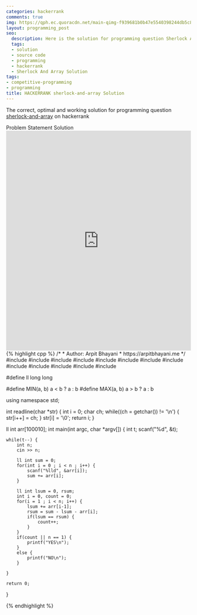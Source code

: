 ```yaml
---
categories: hackerrank
comments: true
img: https://qph.ec.quoracdn.net/main-qimg-f939681b0b47e5540398244db5c8966f?convert_to_webp=true
layout: programming_post
seo:
  description: Here is the solution for programming question Sherlock And Array on hackerrank
  tags:
  - solution
  - source code
  - programming
  - hackerrank
  - Sherlock And Array Solution
tags:
- competitive-programming
- programming
title: HACKERRANK sherlock-and-array Solution
---
```

The correct, optimal and working solution for programming question [sherlock-and-array](https://www.hackerrank.com/challenges/sherlock-and-array) on hackerrank

<div class="ui secondary pointing large menu">
  <a class="grey item" data-tab="problem-statement">
    Problem Statement
  </a>
  <a class="active item grey" data-tab="solution">
    Solution
  </a>
</div>
<div class="ui bottom attached tab" data-tab="problem-statement">
    <iframe src="https://www.hackerrank.com/challenges/sherlock-and-array" width="100%" height="600px" style="overflow: scroll; border: none;"></iframe>
</div>
<div class="ui bottom attached active tab" data-tab="solution">
{% highlight cpp %}
/*
 *  Author: Arpit Bhayani
 *  https://arpitbhayani.me
 */
#include <cmath>
#include <cstdio>
#include <cstdlib>
#include <climits>
#include <deque>
#include <iostream>
#include <list>
#include <limits>
#include <map>
#include <queue>
#include <set>
#include <stack>
#include <vector>

#define ll long long

#define MIN(a, b) a < b ? a : b
#define MAX(a, b) a > b ? a : b

using namespace std;

int readline(char *str) {
    int i = 0;
    char ch;
    while((ch = getchar()) != '\n') {
        str[i++] = ch;
    }
    str[i] = '\0';
    return i;
}

ll int arr[100010];
int main(int argc, char *argv[]) {
    int t;
    scanf("%d", &t);

    while(t--) {
        int n;
        cin >> n;

        ll int sum = 0;
        for(int i = 0 ; i < n ; i++) {
            scanf("%lld", &arr[i]);
            sum += arr[i];
        }

        ll int lsum = 0, rsum;
        int i = 0, count = 0;
        for(i = 1 ; i < n; i++) {
            lsum += arr[i-1];
            rsum = sum - lsum - arr[i];
            if(lsum == rsum) {
                count++;
            }
        }
        if(count || n == 1) {
            printf("YES\n");
        }
        else {
            printf("NO\n");
        }

    }

    return 0;
}

{% endhighlight %}
</div>
